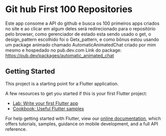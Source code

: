 # Git hub First 100 Repositories
Este app consome a API do github e busca os 100 primeiros apps criados no site e ao clicar em algum deles será redirecionado para o repositório pelo browser, como gerenciador de estado esta sendo usado o get, o design_pattern escolhido foi o Getx_pattern, e como bônus estou usando um package animado chamado AutomaticAnimatedChat criado por mim mesmo e hospedado no pub.dev.com
Link do package: https://pub.dev/packages/automatic_animated_chat

## Getting Started

This project is a starting point for a Flutter application.

A few resources to get you started if this is your first Flutter project:

- [Lab: Write your first Flutter app](https://flutter.dev/docs/get-started/codelab)
- [Cookbook: Useful Flutter samples](https://flutter.dev/docs/cookbook)

For help getting started with Flutter, view our
[online documentation](https://flutter.dev/docs), which offers tutorials,
samples, guidance on mobile development, and a full API reference.
